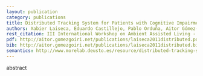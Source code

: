 ```yaml
--- 
layout: publication
category: publications
title: Distributed Tracking System for Patients with Cognitive Impairments
authors: Xabier Laiseca, Eduardo Castillejo, Pablo Orduña, Aitor Gómez-Goiri, Diego López-de-Ipiña, Ester Gonzalez-Aguado
rest_citation: III International Workshop on Ambient Assisted Living - <a href="http://mami.uclm.es/iwaal2011/" target="_blank">IWAAL 2011</a>. Málaga, Spain, June 2011.
pdf: http://aitor.gomezgoiri.net/publications/laiseca2011distributed.pdf
bib: http://aitor.gomezgoiri.net/publications/laiseca2011distributed.bib
semantics: http://www.morelab.deusto.es/resource/distributed-tracking-system-for-patients-with-cognitive-impairments
--- 
```


abstract
